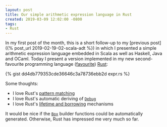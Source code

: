 ```yaml
---
layout: post
title: Our simple arithmetic expression language in Rust
created: 2019-03-09 12:02:00 -0800
tags:
- Rust
---
```

In my first post of the month, this is a short follow-up to my [previous post]({% post_url 2019-02-19-02-scala-adt %}) in which I presented a simple arithmetic expression language embedded in Scala as well as Haskell, Java and OCaml. Today I present a version implemented in my new second-favourite programming language ([favourite][haskell]) [Rust][rust-lang]:

{% gist dd4db779353cde36646c3a78736ebb2d expr.rs %}

Some thoughts:

* I love Rust's [pattern matching][rust-patterns]
* I love Rust's automatic deriving of [`Debug`][rust-debug]
* I love Rust's [lifetime and borrowing][rust-borrowing] mechanisms

It would be nice if the [`Box`][rust-box] builder functions could be automatically generated. Otherwise, Rust has impressed me very much so far.

[haskell]: https://www.haskell.org/
[rust-borrowing]: https://doc.rust-lang.org/beta/rust-by-example/scope/borrow.html
[rust-box]: https://doc.rust-lang.org/std/boxed/struct.Box.html
[rust-debug]: https://doc.rust-lang.org/std/fmt/trait.Debug.html
[rust-lang]: https://www.rust-lang.org/
[rust-patterns]: https://doc.rust-lang.org/1.15.1/book/patterns.html
